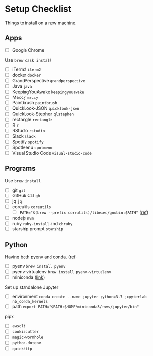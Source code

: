 # Setup Checklist

Things to install on a new machine.

## Apps

- [ ] Google Chrome

Use `brew cask install`

- [ ] iTerm2 `iterm2`
- [ ] docker `docker`
- [ ] GrandPerspective `grandperspective`
- [ ] Java `java`
- [ ] KeepingYouAwake `keepingyouawake`
- [ ] Maccy `maccy`
- [ ] Paintbrush `paintbrush`
- [ ] QuickLook-JSON `quicklook-json` 
- [ ] QuickLook-Stephen `qlstephen`
- [ ] rectangle `rectangle`
- [ ] R `r`
- [ ] RStudio `rstudio`
- [ ] Slack `slack`
- [ ] Spotify `spotify`
- [ ] SpotMenu `spotmenu`
- [ ] Visual Studio Code `visual-studio-code`

## Programs

Use `brew install`

- [ ] git `git`
- [ ] GitHub CLI `gh`
- [ ] jq `jq`
- [ ] coreutils `coreutils`
  - [ ] `PATH="$(brew --prefix coreutils)/libexec/gnubin:$PATH"` ([ref](https://superuser.com/questions/476575/replace-os-xs-shell-commands-with-the-linux-versions/476594#476594))
- [ ] nodejs `nvm`
- [ ] ruby `ruby-install` and `chruby`
- [ ] starship prompt `starship`

## Python

Having both pyenv and conda. ([ref](https://stackoverflow.com/a/58045984/5957621))

- [ ] pyenv `brew install pyenv`
- [ ] pyenv-virtualenv `brew install pyenv-virtualenv`
- [ ] miniconda ([link](https://docs.conda.io/en/latest/miniconda.html))

Set up standalone Jupyter

- [ ] environment `conda create --name jupyter python=3.7 jupyterlab nb_conda_kernels`
- [ ] path `export PATH="$PATH:$HOME/miniconda3/envs/jupyter/bin"`

pipx

- [ ] `awscli`
- [ ] `cookiecutter`
- [ ] `magic-wormhole`
- [ ] `python-dotenv`
- [ ] `quickhttp`
